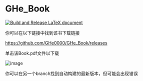 # GHe_Book

[![Build and Release LaTeX document](https://github.com/GHe0000/GHe_Book/actions/workflows/build-latex-pdf.yml/badge.svg)](https://github.com/GHe0000/GHe_Book/actions/workflows/build-latex-pdf.yml)

你可以在以下链接中找到该书下载链接

https://github.com/GHe0000/GHe_Book/releases

单击该Book.pdf文件以下载

![image](https://user-images.githubusercontent.com/30252929/204068686-2b744834-a45e-4af9-bc1c-2fb407cc8715.png)

你可以在另一个branch找到自动构建的最新版本，但可能会出现错误
